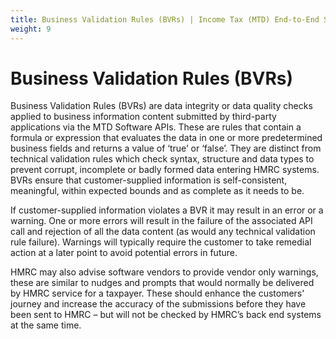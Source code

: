 ```yaml
---
title: Business Validation Rules (BVRs) | Income Tax (MTD) End-to-End Service Guide
weight: 9
---
```


# Business Validation Rules (BVRs)

<!--- Section owner: MTD Programme --->

Business Validation Rules (BVRs) are data integrity or data quality checks applied to business information content submitted by third-party applications via the MTD Software APIs.
These are rules that contain a formula or expression that evaluates the data in one or more predetermined business fields and returns a value of ‘true’ or ‘false’.
They are distinct from technical validation rules which check syntax, structure and data types to prevent corrupt, incomplete or badly formed data entering HMRC systems.
BVRs ensure that customer-supplied information is self-consistent, meaningful, within expected bounds and as complete as it needs to be.

If customer-supplied information violates a BVR it may result in an error or a warning. One or more errors will result in the failure of the associated API call and rejection of all the data content (as would any technical validation rule failure).
Warnings will typically require the customer to take remedial action at a later point to avoid potential errors in future.

HMRC may also advise software vendors to provide vendor only warnings, these are similar to nudges and prompts that would normally be delivered by HMRC service for a taxpayer. These should enhance the customers' journey and increase the accuracy of the submissions before they have been sent to HMRC – but will not be checked by HMRC’s back end systems at the same time.
